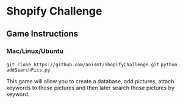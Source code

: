 # Shopify Challenge

## Game Instructions
### Mac/Linux/Ubuntu
`git clone https://github.com/anismt/ShopifyChallenge.git`
`python addSearchPics.py`

This game will allow you to create a database, add pictures, attach keywords to those pictures and then later search those pictures by keyword.
